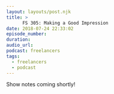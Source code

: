 ```yaml
---
layout: layouts/post.njk
title: >
      FS 305: Making a Good Impression
date: 2018-07-24 22:33:02
episode_number: 
duration: 
audio_url: 
podcast: freelancers
tags: 
  - freelancers
  - podcast
---
```


Show notes coming shortly!


